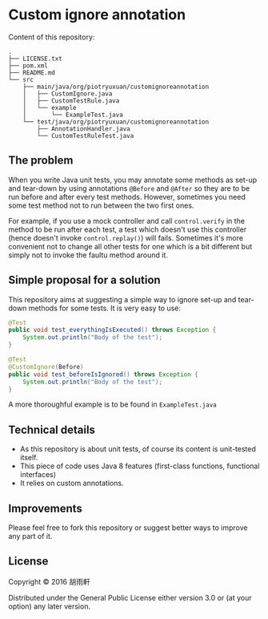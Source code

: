 # Custom ignore annotation

Content of this repository:

```
.
├── LICENSE.txt
├── pom.xml
├── README.md
└── src
    ├── main/java/org/piotryuxuan/customignoreannotation
    │   ├── CustomIgnore.java
    │   ├── CustomTestRule.java
    │   └── example
    │       └── ExampleTest.java
    └── test/java/org/piotryuxuan/customignoreannotation
        ├── AnnotationHandler.java
        └── CustomTestRuleTest.java
```

## The problem

When you write Java unit tests, you may annotate some methods as set-up
and tear-down by using annotations `@Before` and `@After` so they are to
be run before and after every test methods. However, sometimes you need
some test method not to run between the two first ones.

For example, if you use a mock controller and call `control.verify` in
the method to be run after each test, a test which doesn't use this
controller (hence doesn't invoke `control.replay()`) will
fails. Sometimes it's more convenient not to change all other tests for
one which is a bit different but simply not to invoke the faultu method
around it.

## Simple proposal for a solution

This repository aims at suggesting a simple way to ignore set-up and
tear-down methods for some tests. It is very easy to use:

```Java
@Test
public void test_everythingIsExecuted() throws Exception {
    System.out.println("Body of the test");
}

@Test
@CustomIgnore(Before)
public void test_beforeIsIgnored() throws Exception {
    System.out.println("Body of the test");
}
```

A more thoroughful example is to be found in `ExampleTest.java`

## Technical details

 * As this repository is about unit tests, of course its content is
unit-tested itself.
 * This piece of code uses Java 8 features (first-class functions,
   functional interfaces)
 * It relies on custom annotations.

## Improvements

Please feel free to fork this repository or suggest better ways to
improve any part of it.

## License

Copyright © 2016 胡雨軒

Distributed under the General Public License either version 3.0 or (at
your option) any later version.

